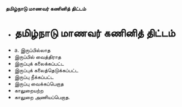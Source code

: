 **தமிழ்நாடு மாணவர் கணினித் திட்டம்**
- # தமிழ்நாடு மாணவர் கணினித் திட்டம்
- a. இருப்பில்லாத
- இருப்பில் வைத்திராத
- இருப்புக் கலைக்கப்பட்ட
- இருப்புக் கலைத்தெடுக்கப்பட்ட
- இருப்பு நீக்கப்பட்ட
- இருப்பு வைக்கப்பெறாத
- காலுறையற்ற
- காலுறை அணியப்பெறாத.

